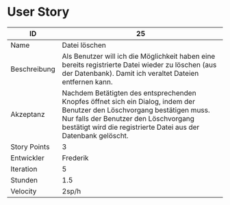 # User Story

| ID         |25|
|-|-|
|Name        |Datei löschen|
|Beschreibung|Als Benutzer will ich die Möglichkeit haben eine bereits registrierte Datei wieder zu löschen (aus der Datenbank). Damit ich veraltet Dateien entfernen kann.|
|Akzeptanz   |Nachdem Betätigten des entsprechenden Knopfes öffnet sich ein Dialog, indem der Benutzer den Löschvorgang bestätigen muss. Nur falls der Benutzer den Löschvorgang bestätigt wird die registrierte Datei aus der Datenbank gelöscht.|
|Story Points|3|
|Entwickler  |Frederik|
|Iteration   |5|
|Stunden     |1.5|
|Velocity    |2sp/h|
